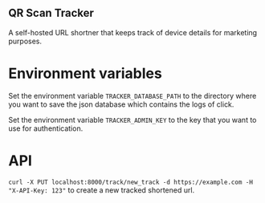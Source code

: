 QR Scan Tracker
---

A self-hosted URL shortner that keeps track of device details for marketing purposes.

# Environment variables

Set the environment variable `TRACKER_DATABASE_PATH` to the directory where you want to save the json database which contains the logs of click.

Set the environment variable `TRACKER_ADMIN_KEY` to the key that you want to use for authentication.

# API

`curl -X PUT localhost:8000/track/new_track -d https://example.com -H "X-API-Key: 123"` to create a new tracked shortened url.
